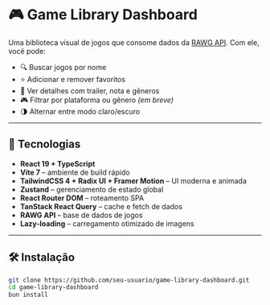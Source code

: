 # 🎮 Game Library Dashboard

Uma biblioteca visual de jogos que consome dados da [RAWG API](https://rawg.io/apidocs). Com ele, você pode:

- 🔍 Buscar jogos por nome
- ⭐ Adicionar e remover favoritos
- 🎥 Ver detalhes com trailer, nota e gêneros
- 🎮 Filtrar por plataforma ou gênero *(em breve)*
- 🌗 Alternar entre modo claro/escuro

---

## 🚀 Tecnologias

- **React 19 + TypeScript**
- **Vite 7** – ambiente de build rápido
- **TailwindCSS 4 + Radix UI + Framer Motion** – UI moderna e animada
- **Zustand** – gerenciamento de estado global
- **React Router DOM** – roteamento SPA
- **TanStack React Query** – cache e fetch de dados
- **RAWG API** – base de dados de jogos
- **Lazy-loading** – carregamento otimizado de imagens

---


## 🛠️ Instalação

```bash
git clone https://github.com/seu-usuario/game-library-dashboard.git
cd game-library-dashboard
bun install
